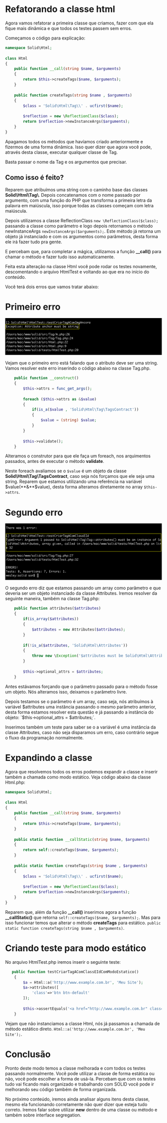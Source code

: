 # Refatorando a classe html

Agora vamos refatorar a primeira classe que criamos, fazer com que ela fique mais dinâmica e que todos os testes passem sem erros.

Começamos o código para explicação:

```php
namespace Solid\Html;

class Html
{
    public function __call(string $name, $arguments)
    {
        return $this->createTags($name, $arguments);
    }

    public function createTags(string $name , $arguments)
    {
        $class = 'Solid\Html\Tag\\' . ucfirst($name);

        $reflection = new \ReflectionClass($class);
        return $reflection->newInstanceArgs($arguments);
    }
}
```

Apagamos todos os métodos que havíamos criado anteriormente e fizermos de uma forma dinâmica. Isso quer dizer que agora você pode, através desta classe, executar qualquer classe de Tag.

Basta passar o nome da Tag e os argumentos que precisar.

## Como isso é feito?

Reparem que atribuímos uma string com o caminho base das classes **Solid\Html\Tag\\**. Depois concatenamos com o nome passado por argumento, com uma função do PHP que transforma a primeira letra da palavra em maiúscula, isso porque todas as classes começam com letra maiúscula.

Depois utilizamos a classe ReflectionClass `new \ReflectionClass($class);` passando a classe como parâmetro e logo depois retornamos o método newInstanceArgs `newInstanceArgs($arguments);`. Este método já retorna um objeto já instanciado e com os argumentos como parâmetros, desta forma ele irá fazer tudo pra gente.

E percebam que, para completar a mágica, utilizamos a função **__call()** para chamar o método e fazer tudo isso automaticamente.

Feita esta alteração na classe Html você pode rodar os testes novamente, descomentando o arquivo HtmlTest e voltando ao que era no início do conteúdo.

Você terá dois erros que vamos tratar abaixo:

# Primeiro erro

![phpunit_HtmlTest_erro1](./images/phpunit_HtmlTest_erro1.png "phpunit_HtmlTest_erro1")

Vejam que o primeiro erro está falando que o atributo deve ser uma string. Vamos resolver este erro inserindo o código abaixo na classe Tag.php.

```php
    public function __construct()
    {
        $this->attrs = func_get_args();

        foreach ($this->attrs as &$value)
        {
            if(is_a($value , 'Solid\Html\Tag\TagsContract'))
            {
                $value = (string) $value;
            }
        }

        $this->validate();
    }
```

Alteramos o construtor para que ele faça um foreach, nos arquimentos passados, antes de executar o método **validate**.

Neste foreach avaliamos se o `$value` é um objeto da classe **Solid\Html\Tag\TagsContract**, caso seja nós forçamos que ele seja uma string. Reparem que estamos utilizando uma referência na variável $value(**&**$value), desta forma alteramos diretamente no array `$this->attrs`.

# Segundo erro

![phpunit_HtmlTest_erro2](./images/phpunit_HtmlTest_erro2.png "phpunit_HtmlTest_erro2")

O segundo erro diz que estamos passando um array como parâmetro e que deveria ser um objeto instanciado da classe Attributes. Iremos resolver da seguinte maneira, também na classe Tag.php:

```php
    public function attributes($attributes)
    {
        if(is_array($attributes))
        {
            $attributes = new Attributes($attributes);
        }

        if(!is_a($attributes, 'Solid\Html\Attributes'))
        {
            throw new \Exception('$attributes must be Solid\Html\Attributes instance');
        }

        $this->optional_attrs = $attributes;
    }
```

Antes estávamos forçando que o parâmetro passado para o método fosse um objeto. Nós alteramos isso, deixamos o parâmetro livre.

Depois testamos se o parâmetro é um array, caso seja, nós atribuímos à variável $attributes uma instância passando o mesmo parâmetro anterior, desta forma estamos resolver esta questão e já passando a instância do objeto: `$this->optional_attrs = $attributes;`.

Inserimos também um teste para saber se o a variável é uma instância da classe Attributes, caso não seja disparamos um erro, caso contrário segue o fluxo da programação normalmente.

# Expandindo a classe

Agora que resolvemos todos os erros podemos expandir a classe e inserir também a chamada como modo estático. Veja código abaixo da classe Html.php:

```php
namespace Solid\Html;

class Html
{
    public function __call(string $name, $arguments)
    {
        return $this->createTags($name, $arguments);
    }

    public static function __callStatic(string $name, $arguments)
    {
        return self::createTags($name, $arguments);
    }

    public static function createTags(string $name , $arguments)
    {
        $class = 'Solid\Html\Tag\\' . ucfirst($name);

        $reflection = new \ReflectionClass($class);
        return $reflection->newInstanceArgs($arguments);
    }
}
```

Reparem que, além da função **__call()** inserimos agora a função **__callStatic()** que retorna `self::createTags($name, $arguments);`. Mas para isso funcionar temos que alterar o método **createTags** para estático. `public static function createTags(string $name , $arguments)`.

# Criando teste para modo estático

No arquivo HtmlTest.php iremos inserir o seguinte teste:

```php
   public function testCriarTagAComClassEIdComModoEstatico()
    {
        $a = Html::a('http://www.example.com.br', 'Meu Site');
        $a->attributes([
            'class'=>'btn btn-default'
        ]);

        $this->assertEquals('<a href="http://www.example.com.br" class="btn btn-default">Meu Site</a>', $a);
    }
```

Vejam que não instanciamos a classe Html, nós já passamos a chamada de método estático direto. `Html::a('http://www.example.com.br', 'Meu Site');`.

# Conclusão

Pronto deste modo temos a classe melhorada e com todos os testes passando normalmente. Você pode utilizar a classe de forma estática ou não, você pode escolher a forma de usá-la. Percebam que com os testes tudo vai ficando mais organizado e trabalhando com SOLID você pode ir melhorando seu código também de forma organizada.

No próximo conteúdo, iremos ainda analisar alguns itens desta classe, mesmo ela funcionando corretamente não quer dizer que esteja tudo correto. Iremos falar sobre utilizar **new** dentro de uma classe ou método e também sobre interface segregation.